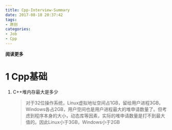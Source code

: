 ```yaml
---
title: Cpp-Interview-Summary
date: 2017-08-18 20:37:42
tags: 
- 原创
categories: 
- Job
- Cpp
---
```


**阅读更多**

<!--more-->

# 1 Cpp基础

1. C++堆内存最大是多少
    > 对于32位操作系统，Linux虚拟地址空间占1GB，留给用户进程3GB，Windows各占2GB，用户空间也是用户进程最大的堆申请数量了。但考虑到程序本身的大小，动态库等因素，实际的堆申请数量是打不到最大值的。因此Linux小于3GB，Windows小于2GB
